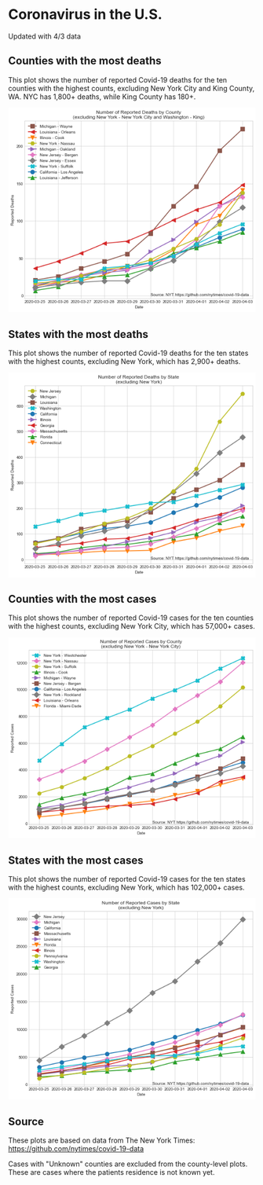 # Coronavirus in the U.S.

Updated with 4/3 data

## Counties with the most deaths

This plot shows the number of reported Covid-19 deaths for the ten counties with the highest counts, excluding New York City and King County, WA. NYC has 1,800+ deaths, while King County has 180+. 

![county_deaths](plots/county_deaths.png)

## States with the most deaths

This plot shows the number of reported Covid-19 deaths for the ten states with the highest counts, excluding New York, which has 2,900+ deaths. 

![state_deaths](plots/state_deaths.png)

## Counties with the most cases

This plot shows the number of reported Covid-19 cases for the ten counties with the highest counts, excluding New York City, which has 57,000+ cases. 

![county_cases](plots/county_cases.png)

## States with the most cases

This plot shows the number of reported Covid-19 cases for the ten states with the highest counts, excluding New York, which has 102,000+ cases. 

![state_cases](plots/state_cases.png)

## Source

These plots are based on data from The New York Times: https://github.com/nytimes/covid-19-data

Cases with "Unknown" counties are excluded from the county-level plots. These are cases where the patients residence is not known yet. 
